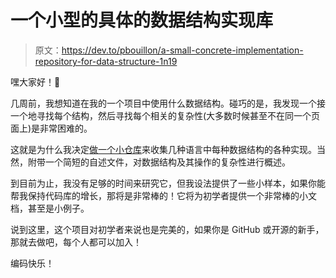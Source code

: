 # 一个小型的具体的数据结构实现库

> 原文：<https://dev.to/pbouillon/a-small-concrete-implementation-repository-for-data-structure-1n19>

嘿大家好！👋

几周前，我想知道在我的一个项目中使用什么数据结构。碰巧的是，我发现一个接一个地寻找每个结构，然后寻找每个相关的复杂性(大多数时候甚至不在同一个页面上)是非常困难的。

这就是为什么我决定[做一个小仓库](https://github.com/pBouillon/data_structures)来收集几种语言中每种数据结构的各种实现。当然，附带一个简短的自述文件，对数据结构及其操作的复杂性进行概述。

到目前为止，我没有足够的时间来研究它，但我设法提供了一些小样本，如果你能帮我保持代码库的增长，那将是非常棒的！它将为初学者提供一个非常棒的小文档，甚至是小例子。

说到这里，这个项目对初学者来说也是完美的，如果你是 GitHub 或开源的新手，那就去做吧，每个人都可以加入！

编码快乐！